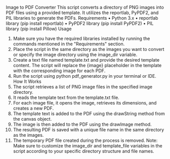 Image to PDF Converter
This script converts a directory of PNG images into PDF files using a provided template. It utilizes the reportlab, PyPDF2, and PIL libraries to generate the PDFs.
Requirements
•	Python 3.x
•	reportlab library (pip install reportlab)
•	PyPDF2 library (pip install PyPDF2)
•	PIL library (pip install Pillow)
Usage
1.	Make sure you have the required libraries installed by running the commands mentioned in the "Requirements" section.
2.	Place the script in the same directory as the images you want to convert or specify the image directory using the image_dir variable.
3.	Create a text file named template.txt and provide the desired template content. The script will replace the {image} placeholder in the template with the corresponding image for each PDF.
4.	Run the script using python pdf_generator.py in your terminal or IDE.
How It Works
1.	The script retrieves a list of PNG image files in the specified image directory.
2.	It reads the template text from the template.txt file.
3.	For each image file, it opens the image, retrieves its dimensions, and creates a new PDF.
4.	The template text is added to the PDF using the drawString method from the canvas object.
5.	The image is then added to the PDF using the drawImage method.
6.	The resulting PDF is saved with a unique file name in the same directory as the images.
7.	The temporary PDF file created during the process is removed.
Note: Make sure to customize the image_dir and template_file variables in the script according to your specific directory structure and file names.

